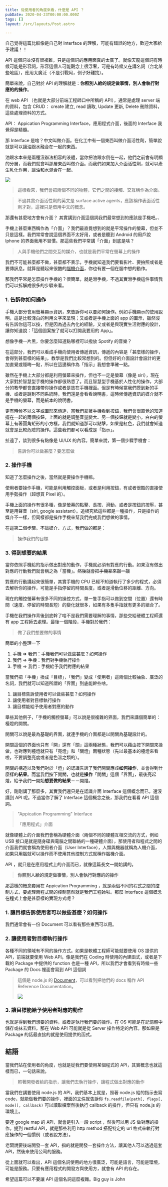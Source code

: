 ```yaml
---
title: 從使用者的角度來看，什麼是 API ？
pubDate: 2020-04-23T00:00:00.000Z
tags: []
layout: /src/layouts/Post.astro

---
```

自己覺得這篇比較像是自己對 Interface 的理解，可能有錯誤的地方，歡迎大家給予建議！！

API 這個詞並沒有很複雜，只是這個詞的應用面真的太廣了。就像天龍這個詞有時候可能是形容詞，形容這個人可能觀念上很浮奢，可是有時候又在講名詞（台北某些地區），應用太廣泛（不是引戰阿，例子好難找）。

簡單來說，自己對於 API 的理解就是：**你照別人給的規定做事情，別人會執行對應的的操作**。

在 web API （也就是大部分前端工程師口中所稱的 API），通常是處理 server 端的資料，包含 CRUD： create 建立, read 讀取, Update 更新, Delete 刪除資料，這些處理資料的方式。

API： Appication Programming Interface，應用程式介面，後面的 Interface 我覺得是精髓。

那 Interface 是啥？中文叫做介面。在化工中有一個東西叫做介面活性劑，簡單說就是可以讓油跟水融合在一起的東西。

油跟水本來是兩種沒辦法相容的液體，當你把油跟水倒在一起，他們之前會有明顯的分層，而我們就會叫那層東西叫做介面。而我們如果加入介面活性劑，就可以產生乳化作用，讓油和水混合在一起。

![](https://i.imgur.com/nVlHd7X.jpg)

> 這樣看來，我們會把兩個不同的物體，它們之間的接觸、交互稱作為介面。

> 不過其實介面活性劑的英文是 surface active agents，應該稱作表面活性劑才對，這裡只是借用中文的概念。

那還有甚麼地方會有介面？ 其實講到介面這個詞我們最常想到的應該是手機吧。、

手機上甚麼東西稱作為「介面」？我們最直覺想到的就是平常操作的螢幕，但並不只是這樣。我們常常會說這個界面不太好用，或者是聽到 Android 的用戶說 Iphone 的界面我用不習慣。那這些我們平常講「介面」到底是啥？

> 人與手機他們之間交互的媒介，也就是我們平常在螢幕上的操作

我們不可能甚麼都不做，甚麼都不表示，手機就知道我們要看影片、要拍照或者是要傳訊息。就算是聽起來很酷的[腦機介面](https://zh.wikipedia.org/wiki/%E8%84%91%E6%9C%BA%E6%8E%A5%E5%8F%A3)，你也有要一個在腦中想的動作。

那我們平常是怎麼操作手機的？很簡單，就是滑手機，不過其實滑手機這件事情我們可以拆解成很多的步驟來看。

### 1. 告訴你如何操作
手機大部分會用螢幕顯示資訊，來告訴你可以要如何操作。例如手機顯示的使用說明，這是比較淺白的利用文字來呈現；又或者是手機上面的 app 的圖示，雖然沒有告訴你這可以按，但是因為過去內化的經驗，又或者是與現實生活對應的設計，讓你知道說：「這個圖案按了就可以打開我要用的 App」。

想像手機一片黑，你要怎麼知道點哪裡可以撥放 Spotify 的音樂？

在這部分，我們可以看成手機向使用者傳遞資訊，傳遞的內容是「甚麼樣的操作，會得到甚麼樣的結果」，教學是我們比較常想到的。但但好的介面設計會設計的更加直覺或隱晦一點，所以在這邊稱作為「指示」我想會準確一點。

雖然在手機上大部分都是利用螢幕來操作，但也不一定是螢幕（像是 siri），現在大家對於智慧型手機的操作都很熟悉了。而且智慧型手機基於人性化的操作，大部分的教學都會直接帶你操作或者是放在手機裡面。但是有時候當我們摸到新的手機、或者是跳到不同系統時，我們還是會看看說明書，這時候傳遞資訊的媒介就不是手機的螢幕，而是紙本的說明書。

更有時候不以文字或圖形來傳達，當我們拿著手機看到按鈕，我們會很直覺的知道擺在一起的兩個按鈕，上面的就是調整音量變大、另一個按鈕就是變小。白白的螢幕上有著圓角矩形的小方框，我們就知道那可以點擊，如果是紅色，我們就會知道就會是比較危險的操作。這些我們都可以看成是「指示」。

扯遠了，談到很多有點像是 UI/UX 的內容。簡單來說，第一個步驟手機會：

> 告訴你可以做甚麼？要怎麼做

### 2. 操作手機
知道了怎麼操作之後，當然就是要操作手機嘛。

使用者要操作手機，可能是利用觸控面板，或者是利用按鈕，有或者很酷的直接使用手勢操作（超想買 Pixel 的）。

手機上面的操作有很多種，像是螢幕的點擊、長按、滑動，或者是按鈕的按壓，甚至是用聲音（siri, google assistant）。追根究柢這些都是一種操作，只是操作的媒介不一樣，但同樣都是操作手機來幫我們完成我們想做的事情。

在這第二個步驟。不論媒介、方式，我們做的都是：

> 操作我們的目標

### 3. 得到想要的結果

當你依照手機給的指示做出對應的動作，手機就必須有對應的行動。如果沒有做出對應的行動我們就會稱之為「當機」。~~然後就會把手機拿來敲一敲~~

對應的行動講起來很簡單，其實手機的 CPU 已經不知道執行了多少的程式，必須去解析你的操作，可能是手指停留的時間長度，或者是滑動位移的距離、方向。

現在的觸控螢幕有很多不同的操控方式，單一隻手指可以做到空間（位置）還有時間（速度、停留的時間長短）的變化就很多，如果有多隻手指就有更多的組合了。

手機在我們操作背後到底幹了啥不是我們需要理解的事情，那些交給硬體工程師還有 app 工程師去處理。最後一個階段，手機對於我們：

> 做了我們想要做的事情

簡單的小整理一下

1. 手機 => 我們：手機我們可以做些甚麼？如何操作
2. 我們 => 手機：我們對手機執行操作
3. 手機 => 我們：手機給予我們對應的結果

當我們把「手機」換成「目標」，「我們」變成「使用者」這兩個比較抽象、廣泛的名詞，我們就可以知道所謂的「界面」到底能幹些啥。

1. 讓目標告訴使用者可以做些甚麼？如何操作
2. 讓使用者對目標執行操作
3. 讓目標能給予使用者對應的動作

舉些其他例子，「手機的觸控螢幕」可以說是很複雜的界面，我們來講個簡單的：檯燈的開關。

開關可以說是最為基礎的界面，就連手機的介面都是以開關為基礎設計的。

開關這個的界面也只有「開」還有「關」這兩種狀態，我們可以藉由按下開關來操做，也對應到檯燈就只有「亮燈」和「關燈」兩種狀態（先以最基本的檯燈來看啦，不要調整亮度或者是色溫之類的）。

開關的構造以及我們對於「燈」的認識告訴了我們開關應該**如何操作**，並會得到什麼樣的**結果**。而當我們按下開關，也就是**操作**「開關」這個「界面」，最後亮起燈，給予我們一開始**想要做的結果**－－開燈。

好，剛剛講了那麼多，其實我們還只是在認識介面 Interface 這個概念而已，還沒講到 API 呢。不過當你了解了 Interface 這個概念之後，那我們在看看 API 這個詞。

> "Appication Programming" Interface  
> 
>「應用程式」介面

就像硬體上的介面我們會稱為硬體介面（兩個不同的硬體互相交流的方式，例如 USB 接口是就是隨身碟與電腦之間聯絡的一種硬體介面），那使用者和程式之間的介面我們就會稱為使用者介面（User Interface），人類與機器就稱為人機介面，如果只用腦就可以操作而不使用其他控制方式就稱作腦機介面。

API ，就只是在應用程式上的介面而已，就像這篇長文一開始講的。

> **你照別人給的規定做事情，別人會執行對應的的操作**

那這樣的概念套用在 Appication Programming ，就是兩個不同的程式之間的控制方式，要處理兩程式間的控制當然就是我們工程師啦。那麼 Interface 這個概念在程式上會是甚麼樣的實現方式呢？

### 1. 讓目標告訴使用者可以做些甚麼？如何操作  

我們通常會有一份 Document 可以看有那些東西可以用。
### 2. 讓使用者對目標執行操作
各種不同的領域有不同的操作方式。如果是軟體工程師可能就要使用 OS 提供的 API，前端就要使用 Web API。像是我們在 Coding 時使用的內建函式，或者是下載的 Package 中提供的 function 也是一種 API，所以我們才會看到有時候一些 Package 的 Docs 裡面會寫到 API 這個詞

> 這個是 node.js 的 [Document](https://nodejs.org/en/docs/)，可以看到把他們的 docs 稱作 API Reference Documentation。    
> 
> ![](https://i.imgur.com/bLG3dTh.png)

### 3. 讓目標能給予使用者對應的動作  
也就是得到我們想要的資料，或者是執行我們要的操作。在 OS 可能是在記憶體中儲存或抹去資料。那在 Web API 可能就是從 Server 操作特定的內容。那如果是 Package 的話最直接的就是使用提供的函式。


## 結語

當我們站在使用者的角度，也就是從我們要使用某個程式的 API，其實概念也就這樣而已，一句話來說。

> 照著開發者給的指示，讓我們去執行操作，讓程式做出對應的動作

當我們在講要使用 node.js 的 API，我們基本上就是，照著 node.js 給的指示去寫 code，就能做我們要的操作，裡面的[文件](https://nodejs.org/docs/latest-v13.x/api/fs.html#fs_fs_open_path_flags_mode_callback)就告訴你 `fs.readfile(path[, flags[, mode]], callback)` 可以讀取檔案然後執行 callback 的操作，但只有 node.js 的環境上。

要連 google map 的 API，就會是引入一段 script ，然後可以用 JS 做對應的操作。提到 restful API，就是那些利用 http method 搭配特定的 url 格式來執行對應操作的一個慣例（或者說方法）。

老闆說要後端開發一套 API，指的就是開發一套操作方法，讓其他人可以透過這套 API，然後來使用公司的服務。

從上面就可以看出，API 這個名詞使用的地方很廣泛，可能是語言，可能是環境，可能是服務。只要有應用程式的開發方與使用方，就會有 API 的存在。

希望這篇可以不要讓 API 這個名詞這麼複雜。Big guy is John







